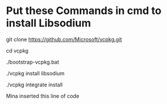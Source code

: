 # Put these Commands in cmd to install Libsodium

git clone https://github.com/Microsoft/vcpkg.git

cd vcpkg

./bootstrap-vcpkg.bat

./vcpkg install libsodium

./vcpkg integrate install

Mina inserted this line of code
